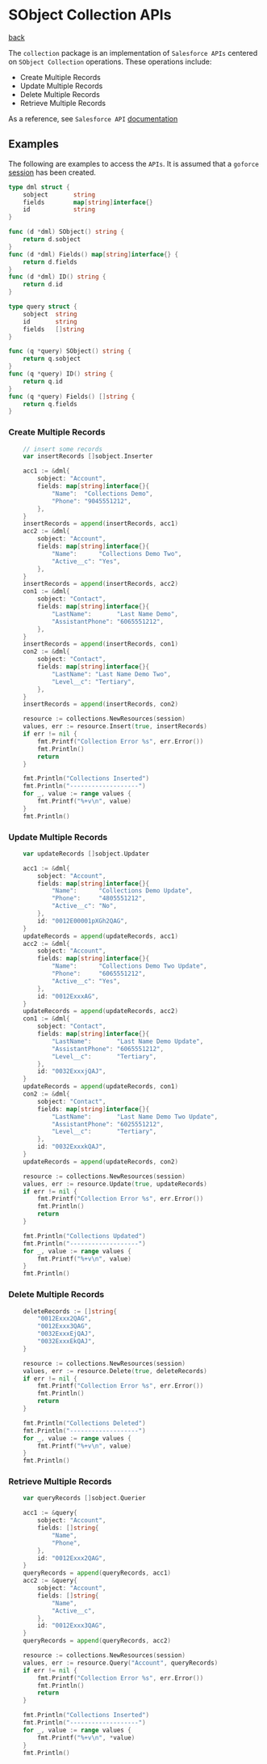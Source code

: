 # SObject Collection APIs
[back](../../README.md)

The `collection` package is an implementation of `Salesforce APIs` centered on `SObject Collection` operations.  These operations include:
* Create Multiple Records
* Update Multiple Records
* Delete Multiple Records
* Retrieve Multiple Records

As a reference, see `Salesforce API` [documentation](https://developer.salesforce.com/docs/atlas.en-us.api_rest.meta/api_rest/resources_composite_sobjects_collections.htm)

## Examples
The following are examples to access the `APIs`.  It is assumed that a `goforce` [session](../../session/README.md) has been created.

```go
type dml struct {
	sobject       string
	fields        map[string]interface{}
	id            string
}

func (d *dml) SObject() string {
	return d.sobject
}
func (d *dml) Fields() map[string]interface{} {
	return d.fields
}
func (d *dml) ID() string {
	return d.id
}

type query struct {
	sobject  string
	id       string
	fields   []string
}

func (q *query) SObject() string {
	return q.sobject
}
func (q *query) ID() string {
	return q.id
}
func (q *query) Fields() []string {
	return q.fields
}
```
### Create Multiple Records
```go
	// insert some records
	var insertRecords []sobject.Inserter

	acc1 := &dml{
		sobject: "Account",
		fields: map[string]interface{}{
			"Name":  "Collections Demo",
			"Phone": "9045551212",
		},
	}
	insertRecords = append(insertRecords, acc1)
	acc2 := &dml{
		sobject: "Account",
		fields: map[string]interface{}{
			"Name":      "Collections Demo Two",
			"Active__c": "Yes",
		},
	}
	insertRecords = append(insertRecords, acc2)
	con1 := &dml{
		sobject: "Contact",
		fields: map[string]interface{}{
			"LastName":       "Last Name Demo",
			"AssistantPhone": "6065551212",
		},
	}
	insertRecords = append(insertRecords, con1)
	con2 := &dml{
		sobject: "Contact",
		fields: map[string]interface{}{
			"LastName": "Last Name Demo Two",
			"Level__c": "Tertiary",
		},
	}
	insertRecords = append(insertRecords, con2)

	resource := collections.NewResources(session)
	values, err := resource.Insert(true, insertRecords)
	if err != nil {
		fmt.Printf("Collection Error %s", err.Error())
		fmt.Println()
		return
	}

	fmt.Println("Collections Inserted")
	fmt.Println("-------------------")
	for _, value := range values {
		fmt.Printf("%+v\n", value)
	}
	fmt.Println()
```
### Update Multiple Records
```go
	var updateRecords []sobject.Updater

	acc1 := &dml{
		sobject: "Account",
		fields: map[string]interface{}{
			"Name":      "Collections Demo Update",
			"Phone":     "4805551212",
			"Active__c": "No",
		},
		id: "0012E00001pXGh2QAG",
	}
	updateRecords = append(updateRecords, acc1)
	acc2 := &dml{
		sobject: "Account",
		fields: map[string]interface{}{
			"Name":      "Collections Demo Two Update",
			"Phone":     "6065551212",
			"Active__c": "Yes",
		},
		id: "0012ExxxAG",
	}
	updateRecords = append(updateRecords, acc2)
	con1 := &dml{
		sobject: "Contact",
		fields: map[string]interface{}{
			"LastName":       "Last Name Demo Update",
			"AssistantPhone": "6065551212",
			"Level__c":       "Tertiary",
		},
		id: "0032ExxxjQAJ",
	}
	updateRecords = append(updateRecords, con1)
	con2 := &dml{
		sobject: "Contact",
		fields: map[string]interface{}{
			"LastName":       "Last Name Demo Two Update",
			"AssistantPhone": "6025551212",
			"Level__c":       "Tertiary",
		},
		id: "0032ExxxkQAJ",
	}
	updateRecords = append(updateRecords, con2)

	resource := collections.NewResources(session)
	values, err := resource.Update(true, updateRecords)
	if err != nil {
		fmt.Printf("Collection Error %s", err.Error())
		fmt.Println()
		return
	}

	fmt.Println("Collections Updated")
	fmt.Println("-------------------")
	for _, value := range values {
		fmt.Printf("%+v\n", value)
	}
	fmt.Println()
```
### Delete Multiple Records
```go
	deleteRecords := []string{
		"0012Exxx2QAG",
		"0012Exxx3QAG",
		"0032ExxxEjQAJ",
		"0032ExxxEkQAJ",
	}

	resource := collections.NewResources(session)
	values, err := resource.Delete(true, deleteRecords)
	if err != nil {
		fmt.Printf("Collection Error %s", err.Error())
		fmt.Println()
		return
	}

	fmt.Println("Collections Deleted")
	fmt.Println("-------------------")
	for _, value := range values {
		fmt.Printf("%+v\n", value)
	}
	fmt.Println()

```
### Retrieve Multiple Records
```go
	var queryRecords []sobject.Querier

	acc1 := &query{
		sobject: "Account",
		fields: []string{
			"Name",
			"Phone",
		},
		id: "0012Exxx2QAG",
	}
	queryRecords = append(queryRecords, acc1)
	acc2 := &query{
		sobject: "Account",
		fields: []string{
			"Name",
			"Active__c",
		},
		id: "0012Exxx3QAG",
	}
	queryRecords = append(queryRecords, acc2)

	resource := collections.NewResources(session)
	values, err := resource.Query("Account", queryRecords)
	if err != nil {
		fmt.Printf("Collection Error %s", err.Error())
		fmt.Println()
		return
	}

	fmt.Println("Collections Inserted")
	fmt.Println("-------------------")
	for _, value := range values {
		fmt.Printf("%+v\n", *value)
	}
	fmt.Println()

```
